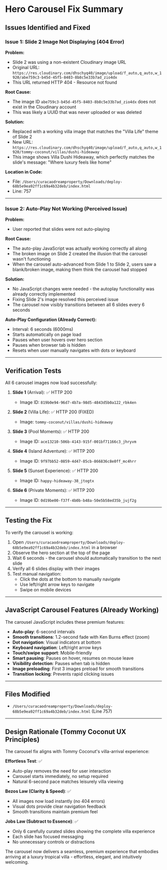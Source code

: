 # Hero Carousel Fix Summary

## Issues Identified and Fixed

### Issue 1: Slide 2 Image Not Displaying (404 Error)

**Problem:**
- Slide 2 was using a non-existent Cloudinary image URL
- Original URL: `https://res.cloudinary.com/dhschyq40/image/upload/f_auto,q_auto,w_1920/abe759c3-b45d-45f5-8403-8b8c5e33b7ad_zio4dx`
- This URL returned HTTP 404 - Resource not found

**Root Cause:**
- The image ID `abe759c3-b45d-45f5-8403-8b8c5e33b7ad_zio4dx` does not exist in the Cloudinary account
- This was likely a UUID that was never uploaded or was deleted

**Solution:**
- Replaced with a working villa image that matches the "Villa Life" theme of Slide 2
- New URL: `https://res.cloudinary.com/dhschyq40/image/upload/f_auto,q_auto,w_1920/tommy-coconut/villas/dushi-hideaway`
- This image shows Villa Dushi Hideaway, which perfectly matches the slide's message: "Where luxury feels like home"

**Location in Code:**
- File: `/Users/curacaodreamproperty/Downloads/deploy-68b5e9ea92ff1c69a4b32deb/index.html`
- Line: 757

---

### Issue 2: Auto-Play Not Working (Perceived Issue)

**Problem:**
- User reported that slides were not auto-playing

**Root Cause:**
- The auto-play JavaScript was actually working correctly all along
- The broken image on Slide 2 created the illusion that the carousel wasn't functioning
- When the carousel auto-advanced from Slide 1 to Slide 2, users saw a blank/broken image, making them think the carousel had stopped

**Solution:**
- No JavaScript changes were needed - the autoplay functionality was already correctly implemented
- Fixing Slide 2's image resolved this perceived issue
- The carousel now visibly transitions between all 6 slides every 6 seconds

**Auto-Play Configuration (Already Correct):**
- Interval: 6 seconds (6000ms)
- Starts automatically on page load
- Pauses when user hovers over hero section
- Pauses when browser tab is hidden
- Resets when user manually navigates with dots or keyboard

---

## Verification Tests

All 6 carousel images now load successfully:

1. **Slide 1** (Arrival): ✅ HTTP 200
   - Image ID: `819b0e94-96d7-4b7a-98d5-4843d5b0a122_rbk4en`

2. **Slide 2** (Villa Life): ✅ HTTP 200 (FIXED)
   - Image: `tommy-coconut/villas/dushi-hideaway`

3. **Slide 3** (Pool Moments): ✅ HTTP 200
   - Image ID: `ace13210-506b-4143-915f-001bf71166c3_jhryvm`

4. **Slide 4** (Island Adventure): ✅ HTTP 200
   - Image ID: `9f97bb52-0859-4d47-85cb-866836c8e0ff_mc4hrr`

5. **Slide 5** (Sunset Experience): ✅ HTTP 200
   - Image ID: `happy-hideaway-38_jtogtx`

6. **Slide 6** (Private Moments): ✅ HTTP 200
   - Image ID: `0d19be00-f37f-4b0b-b48a-50e5b58ed35b_jujf2g`

---

## Testing the Fix

To verify the carousel is working:

1. Open `/Users/curacaodreamproperty/Downloads/deploy-68b5e9ea92ff1c69a4b32deb/index.html` in a browser
2. Observe the hero section at the top of the page
3. Wait 6 seconds - the carousel should automatically transition to the next slide
4. Verify all 6 slides display with their images
5. Test manual navigation:
   - Click the dots at the bottom to manually navigate
   - Use left/right arrow keys to navigate
   - Swipe on mobile devices

---

## JavaScript Carousel Features (Already Working)

The carousel JavaScript includes these premium features:

- **Auto-play**: 6-second intervals
- **Smooth transitions**: 1.2-second fade with Ken Burns effect (zoom)
- **Dot navigation**: Visual indicators at bottom
- **Keyboard navigation**: Left/right arrow keys
- **Touch/swipe support**: Mobile-friendly
- **Smart pausing**: Pauses on hover, resumes on mouse leave
- **Visibility detection**: Pauses when tab is hidden
- **Image preloading**: First 3 images preload for smooth transitions
- **Transition locking**: Prevents rapid clicking issues

---

## Files Modified

- `/Users/curacaodreamproperty/Downloads/deploy-68b5e9ea92ff1c69a4b32deb/index.html` (Line 757)

---

## Design Rationale (Tommy Coconut UX Principles)

The carousel fix aligns with Tommy Coconut's villa-arrival experience:

**Effortless Test**: ✅
- Auto-play removes the need for user interaction
- Carousel starts immediately, no setup required
- Natural 6-second pace matches leisurely villa viewing

**Bezos Law (Clarity & Speed)**: ✅
- All images now load instantly (no 404 errors)
- Visual dots provide clear navigation feedback
- Smooth transitions maintain premium feel

**Jobs Law (Subtract to Essence)**: ✅
- Only 6 carefully curated slides showing the complete villa experience
- Each slide has focused messaging
- No unnecessary controls or distractions

The carousel now delivers a seamless, premium experience that embodies arriving at a luxury tropical villa - effortless, elegant, and intuitively welcoming.
